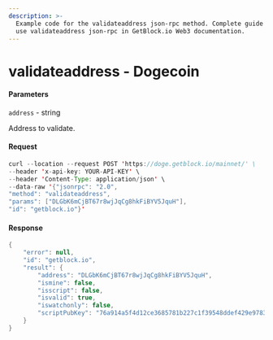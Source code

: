 ```yaml
---
description: >-
  Example code for the validateaddress json-rpc method. Сomplete guide on how to
  use validateaddress json-rpc in GetBlock.io Web3 documentation.
---
```


# validateaddress - Dogecoin

#### Parameters

`address` - string

Address to validate.

#### Request

```java
curl --location --request POST 'https://doge.getblock.io/mainnet/' \
--header 'x-api-key: YOUR-API-KEY' \
--header 'Content-Type: application/json' \
--data-raw '{"jsonrpc": "2.0",
"method": "validateaddress",
"params": ["DLGbK6mCjBT67r8wjJqCg8hkFiBYV5JquH"],
"id": "getblock.io"}'
```

#### Response

```java
{
    "error": null,
    "id": "getblock.io",
    "result": {
        "address": "DLGbK6mCjBT67r8wjJqCg8hkFiBYV5JquH",
        "ismine": false,
        "isscript": false,
        "isvalid": true,
        "iswatchonly": false,
        "scriptPubKey": "76a914a5f4d12ce3685781b227c1f39548ddef429e978388ac"
    }
}
```
